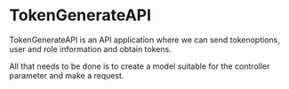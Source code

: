 # TokenGenerateAPI

TokenGenerateAPI is an API application where we can send tokenoptions, user and role information and obtain tokens. 

All that needs to be done is to create a model suitable for the controller parameter and make a request.
